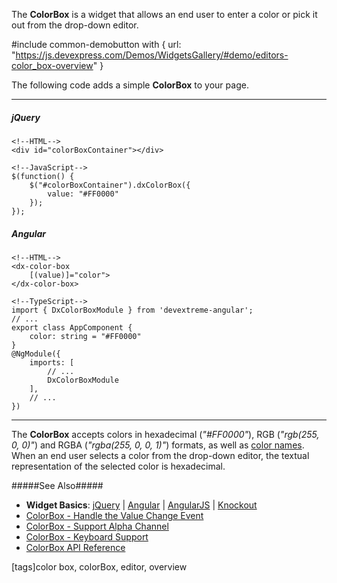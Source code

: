 The **ColorBox** is a widget that allows an end user to enter a color or pick it out from the drop-down editor.

#include common-demobutton with {
    url: "https://js.devexpress.com/Demos/WidgetsGallery/#demo/editors-color_box-overview"
}

The following code adds a simple **ColorBox** to your page.

---
##### jQuery

    <!--HTML-->
    <div id="colorBoxContainer"></div>

    <!--JavaScript-->
    $(function() {
        $("#colorBoxContainer").dxColorBox({
            value: "#FF0000"
        });
    });

##### Angular

    <!--HTML-->
    <dx-color-box
        [(value)]="color">
    </dx-color-box>

    <!--TypeScript-->
    import { DxColorBoxModule } from 'devextreme-angular';
    // ...
    export class AppComponent {
        color: string = "#FF0000"
    }
    @NgModule({
        imports: [
            // ...
            DxColorBoxModule
        ],
        // ...
    })

---

The **ColorBox** accepts colors in hexadecimal (_"#FF0000"_), RGB (_"rgb(255, 0, 0)"_) and RGBA (_"rgba(255, 0, 0, 1)"_) formats, as well as [color names](https://www.w3schools.com/cssref/css_colors.asp). When an end user selects a color from the drop-down editor, the textual representation of the selected color is hexadecimal.

#####See Also#####
- **Widget Basics**: [jQuery](/concepts/00%20Getting%20Started/10%20Widget%20Basics%20-%20jQuery '/Documentation/Guide/Getting_Started/Widget_Basics_-_jQuery/') | [Angular](/concepts/00%20Getting%20Started/15%20Widget%20Basics%20-%20Angular '/Documentation/Guide/Getting_Started/Widget_Basics_-_Angular/') | [AngularJS](/concepts/00%20Getting%20Started/20%20Widget%20Basics%20-%20AngularJS '/Documentation/Guide/Getting_Started/Widget_Basics_-_AngularJS/') | [Knockout](/concepts/00%20Getting%20Started/25%20Widget%20Basics%20-%20Knockout '/Documentation/Guide/Getting_Started/Widget_Basics_-_Knockout/')
- [ColorBox - Handle the Value Change Event](/concepts/05%20Widgets/ColorBox/10%20Handle%20the%20Value%20Change%20Event.md '/Documentation/Guide/Widgets/ColorBox/Handle_the_Value_Change_Event')
- [ColorBox - Support Alpha Channel](/concepts/05%20Widgets/ColorBox/15%20Support%20Alpha%20Channel.md '/Documentation/Guide/Widgets/ColorBox/Support_Alpha_Channel')
- [ColorBox - Keyboard Support](/concepts/05%20Widgets/ColorBox/20%20Keyboard%20Support.md '/Documentation/Guide/Widgets/ColorBox/Keyboard_Support')
- [ColorBox API Reference](/api-reference/10%20UI%20Widgets/dxColorBox '/Documentation/ApiReference/UI_Widgets/dxColorBox/')

[tags]color box, colorBox, editor, overview